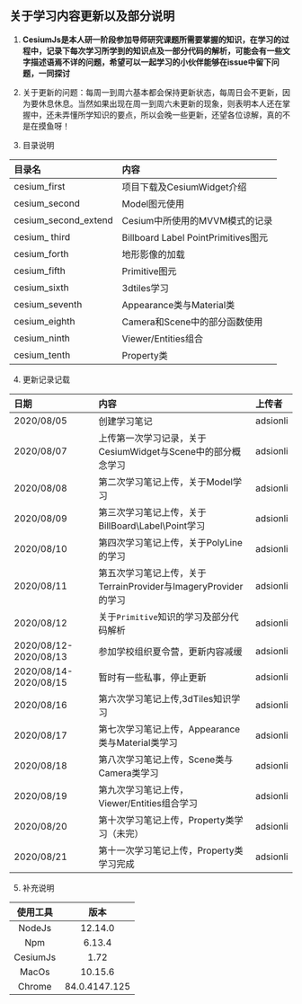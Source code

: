 ## 关于学习内容更新以及部分说明
1. **CesiumJs是本人研一阶段参加导师研究课题所需要掌握的知识，在学习的过程中，记录下每次学习所学到的知识点及一部分代码的解析，可能会有一些文字描述语焉不详的问题，希望可以一起学习的小伙伴能够在issue中留下问题，一同探讨**

2. 关于更新的问题：每周一到周六基本都会保持更新状态，每周日会不更新，因为要休息休息。当然如果出现在周一到周六未更新的现象，则表明本人还在掌握中，还未弄懂所学知识的要点，所以会晚一些更新，还望各位谅解，真的不是在摸鱼呀！

3. 目录说明

| 目录名 | 内容 |
| :--- | :--- |
| cesium_first | 项目下载及CesiumWidget介绍 |
| cesium_second | Model图元使用 |
| cesium_second_extend | Cesium中所使用的MVVM模式的记录 |
| cesium_ third| Billboard Label PointPrimitives图元 |
| cesium_forth | 地形影像的加载 |
| cesium_fifth | Primitive图元 |
| cesium_sixth | 3dtiles学习 |
| cesium_seventh | Appearance类与Material类 |
| cesium_eighth | Camera和Scene中的部分函数使用 |
| cesium_ninth | Viewer/Entities组合 |
| cesium_tenth| Property类 |

4. 更新记录记载

| 日期 | 内容 | 上传者 |
| :--- | :--- | :--- |
| 2020/08/05 | 创建学习笔记 | adsionli |
| 2020/08/07 | 上传第一次学习记录，关于CesiumWidget与Scene中的部分概念学习 | adsionli |
| 2020/08/08 | 第二次学习笔记上传，关于Model学习 | adsionli |
| 2020/08/09 | 第三次学习笔记上传，关于BillBoard\Label\Point学习 | adsionli |
| 2020/08/10 | 第四次学习笔记上传，关于PolyLine的学习 | adsionli |
| 2020/08/11 | 第五次学习笔记上传，关于TerrainProvider与ImageryProvider的学习 | adsionli |
| 2020/08/12 | 关于``Primitive``知识的学习及部分代码解析 | adsionli |
| 2020/08/12-2020/08/13| 参加学校组织夏令营，更新内容减缓 | adsionli |
| 2020/08/14-2020/08/15 | 暂时有一些私事，停止更新 | adsionli |
| 2020/08/16 | 第六次学习笔记上传,3dTiles知识学习 | adsionli |
| 2020/08/17 | 第七次学习笔记上传，Appearance类与Material类学习 | adsionli |
| 2020/08/18 | 第八次学习笔记上传，Scene类与Camera类学习 | adsionli |
| 2020/08/19 | 第九次学习笔记上传，Viewer/Entities组合学习 | adsionli |
| 2020/08/20 | 第十次学习笔记上传，Property类学习（未完） | adsionli |
| 2020/08/21 | 第十一次学习笔记上传，Property类学习完成 | adsionli |

5. 补充说明

| 使用工具 | 版本 |
| :---: | :---: |
| NodeJs | 12.14.0 |
| Npm | 6.13.4 |
| CesiumJs | 1.72 |
| MacOs | 10.15.6 |
| Chrome | 84.0.4147.125 |